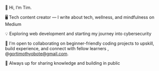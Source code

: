 👋 Hi, I’m Tim.
 
🖥️ Tech content creator — I write about tech, wellness, and mindfulness on Medium

💡 Exploring web development and starting my journey into cybersecurity

🤝  I'm open to collaborating on beginner-friendly coding projects to upskill, build experience, and connect with fellow learners , @gortimothyobote@gmail.com.

🚀 Always up for sharing knowledge and building in public 




<!---
Timothy-Obote/Timothy-Obote is a ✨ special ✨ repository because its `README.md` (this file) appears on your GitHub profile.
You can click the Preview link to take a look at your changes.
--->
